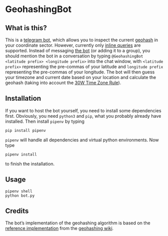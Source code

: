 # GeohashingBot

## What is this?

This is a [telegram bot](https://telegram.org/blog/bot-revolution), which allows you to inspect the current [geohash](http://wiki.xkcd.com/geohashing) in your coordinate sector. However, currently only [inline queries](https://core.telegram.org/bots/inline) are supported. Instead of messaging [the bot](https://t.me/GeohashingBot) (or adding it to a group), you should mention the bot in a conversation by typing `@GeohashingBot <latitude prefix> <longitude prefix>` into the chat window, with `<latitude prefix>` representing the pre-commas of your latitude and `longitude prefix` representing the pre-commas of your longitude. The bot will then guess your timezone and current date based on your location and calculate the geohash (taking into account the [30W Time Zone Rule](http://wiki.xkcd.com/geohashing/30W)).

## Installation

If you want to host the bot yourself, you need to install some dependencies first. Obviously, you need `python3` and `pip`, what you probably already have installed. Then install `pipenv` by typing

	pip install pipenv

`pipenv` will handle all dependencies and virtual python environments. Now type

	pipenv install

to finish the installation.

## Usage

	pipenv shell
	python bot.py

## Credits

The bot’s implementation of the geohashing algorithm is based on the [reference implementation](http://wiki.xkcd.com/geohashing/Implementations/Libraries/Python) from the [geohashing wiki](http://wiki.xkcd.com/geohashing).
